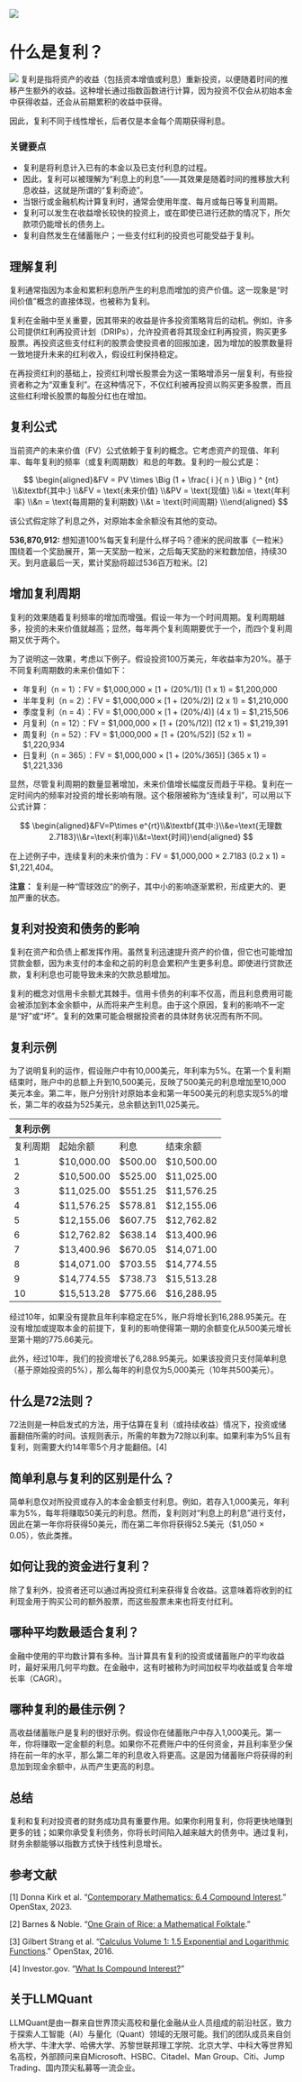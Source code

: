 ![](https://fastly.jsdelivr.net/gh/bucketio/img11@main/2024/10/21/1729466068183-23134fce-3131-4262-b18c-f378d71af4f6.gif)
# 什么是复利？
![](https://fastly.jsdelivr.net/gh/bucketio/img9@main/2024/10/20/1729465031968-b3c8959e-1d37-4b8a-91b1-b0b0dfe25143.png)
复利是指将资产的收益（包括资本增值或利息）重新投资，以便随着时间的推移产生额外的收益。这种增长通过指数函数进行计算，因为投资不仅会从初始本金中获得收益，还会从前期累积的收益中获得。

因此，复利不同于线性增长，后者仅是本金每个周期获得利息。

### 关键要点

- 复利是将利息计入已有的本金以及已支付利息的过程。
- 因此，复利可以被理解为“利息上的利息”——其效果是随着时间的推移放大利息收益，这就是所谓的“复利奇迹”。
- 当银行或金融机构计算复利时，通常会使用年度、每月或每日等复利周期。
- 复利可以发生在收益增长较快的投资上，或在即使已进行还款的情况下，所欠款项仍能增长的债务上。
- 复利自然发生在储蓄账户；一些支付红利的投资也可能受益于复利。

## 理解复利

复利通常指因为本金和累积利息所产生的利息而增加的资产价值。这一现象是“时间价值”概念的直接体现，也被称为复利。

复利在金融中至关重要，因其带来的收益是许多投资策略背后的动机。例如，许多公司提供红利再投资计划（DRIPs），允许投资者将其现金红利再投资，购买更多股票。再投资这些支付红利的股票会使投资者的回报加速，因为增加的股票数量将一致地提升未来的红利收入，假设红利保持稳定。

在再投资红利的基础上，投资红利增长股票会为这一策略增添另一层复利，有些投资者称之为“双重复利”。在这种情况下，不仅红利被再投资以购买更多股票，而且这些红利增长股票的每股分红也在增加。

## 复利公式

当前资产的未来价值（FV）公式依赖于复利的概念。它考虑资产的现值、年利率、每年复利的频率（或复利周期数）和总的年数。复利的一般公式是：

$$ \begin{aligned}&FV = PV \times \Big (1 + \frac{ i }{ n } \Big ) ^ {nt} \\&\textbf{其中:} \\&FV = \text{未来价值} \\&PV = \text{现值} \\&i = \text{年利率} \\&n = \text{每周期的复利期数} \\&t = \text{时间周期} \\\end{aligned} $$

该公式假定除了利息之外，对原始本金余额没有其他的变动。

**536,870,912:** 想知道100%每天复利是什么样子吗？德米的民间故事《一粒米》围绕着一个奖励展开，第一天奖励一粒米，之后每天奖励的米粒数加倍，持续30天。到月底最后一天，累计奖励将超过536百万粒米。[2]

## 增加复利周期

复利的效果随着复利频率的增加而增强。假设一年为一个时间周期。复利周期越多，投资的未来价值就越高；显然，每年两个复利周期要优于一个，而四个复利周期又优于两个。

为了说明这一效果，考虑以下例子。假设投资100万美元，年收益率为20%。基于不同复利周期数的未来价值如下：

- 年复利（n = 1）：FV = $1,000,000 × [1 + (20%/1)] (1 x 1) = $1,200,000
- 半年复利（n = 2）：FV = $1,000,000 × [1 + (20%/2)] (2 x 1) = $1,210,000
- 季度复利（n = 4）：FV = $1,000,000 × [1 + (20%/4)] (4 x 1) = $1,215,506
- 月复利（n = 12）：FV = $1,000,000 × [1 + (20%/12)] (12 x 1) = $1,219,391
- 周复利（n = 52）：FV = $1,000,000 × [1 + (20%/52)] (52 x 1) = $1,220,934
- 日复利（n = 365）：FV = $1,000,000 × [1 + (20%/365)] (365 x 1) = $1,221,336

显然，尽管复利周期的数量显著增加，未来价值增长幅度反而趋于平稳。复利在一定时间内的频率对投资的增长影响有限。这个极限被称为“连续复利”，可以用以下公式计算：

$$ \begin{aligned}&FV=P\times e^{rt}\\&\textbf{其中:}\\&e=\text{无理数 2.7183}\\&r=\text{利率}\\&t=\text{时间}\end{aligned} $$

在上述例子中，连续复利的未来价值为：FV = $1,000,000 × 2.7183 (0.2 x 1) = $1,221,404。

**注意：** 复利是一种“雪球效应”的例子，其中小的影响逐渐累积，形成更大的、更加严重的状态。

## 复利对投资和债务的影响

复利在资产和负债上都发挥作用。虽然复利迅速提升资产的价值，但它也可能增加贷款金额，因为未支付的本金和之前的利息会累积产生更多利息。即使进行贷款还款，复利利息也可能导致未来的欠款总额增加。

复利的概念对信用卡余额尤其棘手。信用卡债务的利率不仅高，而且利息费用可能会被添加到本金余额中，从而将来产生利息。由于这个原因，复利的影响不一定是“好”或“坏”。复利的效果可能会根据投资者的具体财务状况而有所不同。

## 复利示例

为了说明复利的运作，假设账户中有10,000美元，年利率为5%。在第一个复利期结束时，账户中的总额上升到10,500美元，反映了500美元的利息增加至10,000美元本金。第二年，账户分别针对原始本金和第一年500美元的利息实现5%的增长，第二年的收益为525美元，总余额达到11,025美元。

| 复利示例 |   |   |   |
|---|---|---|---|
| 复利周期 | 起始余额 | 利息 | 结束余额 |
| 1 | $10,000.00 | $500.00 | $10,500.00 |
| 2 | $10,500.00 | $525.00 | $11,025.00 |
| 3 | $11,025.00 | $551.25 | $11,576.25 |
| 4 | $11,576.25 | $578.81 | $12,155.06 |
| 5 | $12,155.06 | $607.75 | $12,762.82 |
| 6 | $12,762.82 | $638.14 | $13,400.96 |
| 7 | $13,400.96 | $670.05 | $14,071.00 |
| 8 | $14,071.00 | $703.55 | $14,774.55 |
| 9 | $14,774.55 | $738.73 | $15,513.28 |
| 10 | $15,513.28 | $775.66 | $16,288.95 |

经过10年，如果没有提款且年利率稳定在5%，账户将增长到16,288.95美元。在没有增加或提取本金的前提下，复利的影响使得第一期的余额变化从500美元增长至第十期的775.66美元。

此外，经过10年，我们的投资增长了6,288.95美元。如果该投资只支付简单利息（基于原始投资的5%），那么每年的利息仅为5,000美元（10年共500美元）。

## 什么是72法则？

72法则是一种启发式的方法，用于估算在复利（或持续收益）情况下，投资或储蓄翻倍所需的时间。该规则表示，所需的年数为72除以利率。如果利率为5%且有复利，则需要大约14年零5个月才能翻倍。[4]

## 简单利息与复利的区别是什么？

简单利息仅对所投资或存入的本金金额支付利息。例如，若存入1,000美元，年利率为5%，每年将赚取50美元的利息。然而，复利则对“利息上的利息”进行支付，因此在第一年你将获得50美元，而在第二年你将获得52.5美元（$1,050 × 0.05），依此类推。

## 如何让我的资金进行复利？

除了复利外，投资者还可以通过再投资红利来获得复合收益。这意味着将收到的红利现金用于购买公司的额外股票，而这些股票未来也将支付红利。

## 哪种平均数最适合复利？

金融中使用的平均数计算有多种。当计算具有复利的投资或储蓄账户的平均收益时，最好采用几何平均数。在金融中，这有时被称为时间加权平均收益或复合年增长率（CAGR）。

## 哪种复利的最佳示例？

高收益储蓄账户是复利的很好示例。假设你在储蓄账户中存入1,000美元。第一年，你将赚取一定金额的利息。如果你不花费账户中的任何资金，并且利率至少保持在前一年的水平，那么第二年的利息收入将更高。这是因为储蓄账户将获得的利息加到现金余额中，从而产生更高的利息。

## 总结

复利和复利对投资者的财务成功具有重要作用。如果你利用复利，你将更快地赚到更多的钱；如果你承受复利债务，你将长时间陷入越来越大的债务中。通过复利，财务余额能够以指数方式快于线性利息增长。

## 参考文献

[1] Donna Kirk et al. “[Contemporary Mathematics: 6.4 Compound Interest](https://openstax.org/books/contemporary-mathematics/pages/6-4-compound-interest).” OpenStax, 2023.

[2] Barnes & Noble. “[One Grain of Rice: a Mathematical Folktale](https://www.barnesandnoble.com/w/one-grain-of-rice-demi/1100830964).”

[3] Gilbert Strang et al. “[Calculus Volume 1: 1.5 Exponential and Logarithmic Functions](https://openstax.org/details/books/calculus-volume-1).” OpenStax, 2016.

[4] Investor.gov. “[What Is Compound Interest?](https://www.investor.gov/additional-resources/information/youth/teachers-classroom-resources/what-compound-interest)”

## 关于LLMQuant
LLMQuant是由一群来自世界顶尖高校和量化金融从业人员组成的前沿社区，致力于探索人工智能（AI）与量化（Quant）领域的无限可能。我们的团队成员来自剑桥大学、牛津大学、哈佛大学、苏黎世联邦理工学院、北京大学、中科大等世界知名高校，外部顾问来自Microsoft、HSBC、Citadel、Man Group、Citi、Jump Trading、国内顶尖私募等一流企业。
